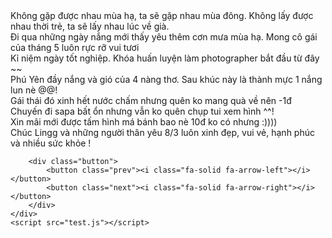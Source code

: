 <html lang="en">

<head>
    <meta charset="UTF-8">
    <meta name="viewport" content="width=device-width, initial-scale=1.0">
    <title>Linggcute</title>
    <link rel="stylesheet" href="main.css">
</head>

<body>
    <div class="container">
        <div class="slide">
            <div class="item" style="background-image: url(images/Linh_noel.jpg);">
                <div class="content">
                    <div class="name">Không gặp được nhau mùa hạ, ta sẽ gặp nhau mùa đông. Không lấy được nhau thời trẻ,
                        ta sẽ lấy nhau lúc về già.</div>
                </div>
            </div>
            <div class="item" style="background-image:  url(images/Linh_phuyen2.jpg);">
                <div class="content">
                    <div class="name">Đi qua những ngày nắng mới thấy yêu thêm cơn mưa mùa hạ. Mong cô gái của tháng 5
                        luôn rực rỡ vui tươi</div>
                </div>
            </div>
            <div class="item" style="background-image: url(images/tot\ nghiep.jpg);">
                <div class="content">
                    <div class="name">Kỉ niệm ngày tốt nghiệp. Khóa huấn luyện làm photographer bắt đầu từ đây ~~</div>
                </div>
            </div>
            <div class="item" style="background-image:  url(images/Linh_phuyen3.jpg);">
                <div class="content">
                    <div class="name">Phú Yên đầy nắng và gió của 4 nàng thơ. Sau khúc này là thành mực 1 nắng lun nè
                        @@!</div>
                </div>
            </div>
            <div class="item" style="background-image:  url(images/Linh_thailan.jpg);">
                <div class="content">
                    <div class="name">Gái thái đó xinh hết nước chấm nhưng quên ko mang quà về nên -1đ</div>
                </div>
            </div>
            <div class="item" style="background-image:  url(images/Linh_sapa.jpg);">
                <div class="content">
                    <div class="name">Chuyến đi sapa bất ổn nhưng vẫn ko quên chụp tui xem hình ^^!</div>
                </div>
            </div>
            <div class="item" style="background-image:  url(images/ma\ banh\ bao.jpg);">
                <div class="content">
                    <div class="name">Xin mãi mới được tấm hình má bánh bao nè 10đ ko có nhưng :))))</div>
                </div>
            </div>
            <div class="item" style="background-image:  url(images/gd.jpg);">
                <div class="content">
                    <div class="name">Chúc Lingg và những người thân yêu 8/3 luôn xinh đẹp, vui vẻ, hạnh phúc và nhiều
                        sức khỏe !</div>
                </div>
            </div>
        </div>

        <div class="button">
            <button class="prev"><i class="fa-solid fa-arrow-left"></i></button>
            <button class="next"><i class="fa-solid fa-arrow-right"></i></button>
        </div>
    </div>
    <script src="test.js"></script>
</body>

</html>
